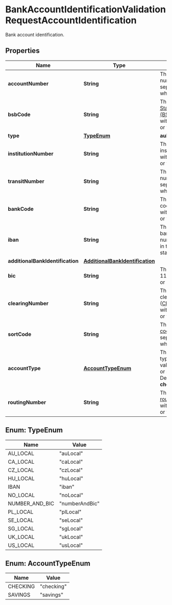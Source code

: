 

# BankAccountIdentificationValidationRequestAccountIdentification

Bank account identification.

## Properties

| Name | Type | Description | Notes |
|------------ | ------------- | ------------- | -------------|
|**accountNumber** | **String** | The bank account number, without separators or whitespace. |  |
|**bsbCode** | **String** | The 6-digit [Bank State Branch (BSB) code](https://en.wikipedia.org/wiki/Bank_state_branch), without separators or whitespace. |  |
|**type** | [**TypeEnum**](#TypeEnum) | **auLocal** |  |
|**institutionNumber** | **String** | The 3-digit institution number, without separators or whitespace. |  |
|**transitNumber** | **String** | The 5-digit transit number, without separators or whitespace. |  |
|**bankCode** | **String** | The 4-digit bank code (Kód banky), without separators or whitespace. |  |
|**iban** | **String** | The international bank account number as defined in the [ISO-13616](https://www.iso.org/standard/81090.html) standard. |  |
|**additionalBankIdentification** | [**AdditionalBankIdentification**](AdditionalBankIdentification.md) |  |  [optional] |
|**bic** | **String** | The bank&#39;s 8- or 11-character BIC or SWIFT code. |  |
|**clearingNumber** | **String** | The 4- to 5-digit clearing number ([Clearingnummer](https://sv.wikipedia.org/wiki/Clearingnummer)), without separators or whitespace. |  |
|**sortCode** | **String** | The 6-digit [sort code](https://en.wikipedia.org/wiki/Sort_code), without separators or whitespace. |  |
|**accountType** | [**AccountTypeEnum**](#AccountTypeEnum) | The bank account type.  Possible values: **checking** or **savings**. Defaults to **checking**. |  [optional] |
|**routingNumber** | **String** | The 9-digit [routing number](https://en.wikipedia.org/wiki/ABA_routing_transit_number), without separators or whitespace. |  |



## Enum: TypeEnum

| Name | Value |
|---- | -----|
| AU_LOCAL | &quot;auLocal&quot; |
| CA_LOCAL | &quot;caLocal&quot; |
| CZ_LOCAL | &quot;czLocal&quot; |
| HU_LOCAL | &quot;huLocal&quot; |
| IBAN | &quot;iban&quot; |
| NO_LOCAL | &quot;noLocal&quot; |
| NUMBER_AND_BIC | &quot;numberAndBic&quot; |
| PL_LOCAL | &quot;plLocal&quot; |
| SE_LOCAL | &quot;seLocal&quot; |
| SG_LOCAL | &quot;sgLocal&quot; |
| UK_LOCAL | &quot;ukLocal&quot; |
| US_LOCAL | &quot;usLocal&quot; |



## Enum: AccountTypeEnum

| Name | Value |
|---- | -----|
| CHECKING | &quot;checking&quot; |
| SAVINGS | &quot;savings&quot; |



